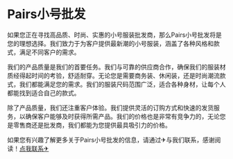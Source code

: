 # Pairs小号批发

如果您正在寻找高品质、时尚、实惠的小号服装批发商，那么Pairs小号批发将是您的理想选择。我们致力于为客户提供最新潮的小号服装，涵盖了各种风格和款式，满足不同客户的需求。

我们的产品质量是我们的首要任务。我们与可靠的供应商合作，确保我们的服装材质经得起时间的考验，舒适耐穿。无论您是需要商务装、休闲装，还是时尚潮流款式，我们都能满足您的需求。我们的服装尺码范围广泛，适合各种身材，让每个人都能找到适合自己的款式。

除了产品质量，我们还注重客户体验。我们提供灵活的订购方式和快速的发货服务，以确保客户能够及时获得所需产品。我们的价格也是非常有竞争力的，无论您是零售商还是批发商，我们都能为您提供最具吸引力的价格。

如果您有兴趣了解更多关于Pairs小号批发的信息，请通过✈与我们联系，感谢阅读！[点我联系✈](https://www.G208.com)